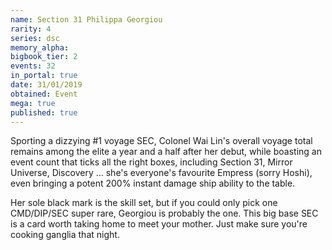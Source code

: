 ```yaml
---
name: Section 31 Philippa Georgiou
rarity: 4
series: dsc
memory_alpha:
bigbook_tier: 2
events: 32
in_portal: true
date: 31/01/2019
obtained: Event
mega: true
published: true
---
```


Sporting a dizzying #1 voyage SEC, Colonel Wai Lin's overall voyage total remains among the elite a year and a half after her debut, while boasting an event count that ticks all the right boxes, including Section 31, Mirror Universe, Discovery … she's everyone's favourite Empress (sorry Hoshi), even bringing a potent 200% instant damage ship ability to the table. 

Her sole black mark is the skill set, but if you could only pick one CMD/DIP/SEC super rare, Georgiou is probably the one. This big base SEC is a card worth taking home to meet your mother. Just make sure you're cooking ganglia that night.
